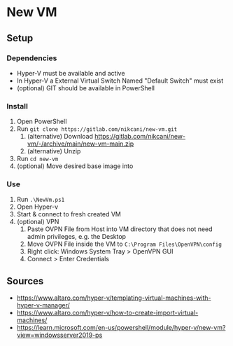 # New VM

## Setup

### Dependencies
- Hyper-V must be available and active
- In Hyper-V a External Virtual Switch Named "Default Switch" must exist
- (optional) GIT should be available in PowerShell

### Install
1. Open PowerShell
1. Run `git clone https://gitlab.com/nikcani/new-vm.git`
    1. (alternative) Download https://gitlab.com/nikcani/new-vm/-/archive/main/new-vm-main.zip
    1. (alternative) Unzip
1. Run `cd new-vm`
1. (optional) Move desired base image into

### Use
1. Run `.\NewVm.ps1`
1. Open Hyper-v
1. Start & connect to fresh created VM
1. (optional) VPN
    1. Paste OVPN File from Host into VM directory that does not need admin privileges, e.g. the Desktop
    1. Move OVPN File inside the VM to `C:\Program Files\OpenVPN\config`
    1. Right click: Windows System Tray > OpenVPN GUI
    1. Connect > Enter Credentials

## Sources
- https://www.altaro.com/hyper-v/templating-virtual-machines-with-hyper-v-manager/
- https://www.altaro.com/hyper-v/how-to-create-import-virtual-machines/
- https://learn.microsoft.com/en-us/powershell/module/hyper-v/new-vm?view=windowsserver2019-ps

